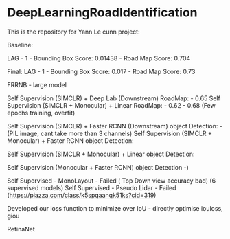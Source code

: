 # DeepLearningRoadIdentification

This is the repository for Yann Le cunn project:


Baseline:

LAG - 1 - Bounding Box Score: 0.01438 - Road Map Score: 0.704

Final:
LAG - 1 - Bounding Box Score: 0.017 - Road Map Score: 0.73





FRRNB - large model

Self Supervision (SIMCLR) + Deep Lab (Downstream) RoadMap: - 0.65
Self Supervision (SIMCLR + Monocular) + Linear RoadMap: - 0.62 - 0.68 (Few epochs training, overfit)

Self Supervision (SIMCLR) + Faster RCNN (Downstream) object Detection: - (PIL image, cant take more than 3 channels)
Self Supervision (SIMCLR + Monocular) + Faster RCNN object Detection: 

Self Supervision (SIMCLR + Monocular) + Linear object Detection: 

Self Supervision (Monocular + Faster RCNN) object Detection -)

Self Supervised - MonoLayout - Failed ( Top Down view  accuracy bad) (6 supervised models)
Self Supervised - Pseudo Lidar - Failed (https://piazza.com/class/k5spqaanqk51ks?cid=319)

Developed our loss function to minimize over IoU - directly optimise iouloss, giou

RetinaNet




